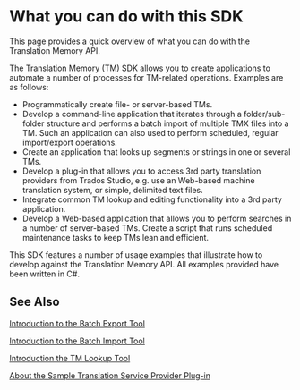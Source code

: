 What you can do with this SDK
=====
This page provides a quick overview of what you can do with the Translation Memory API.

The Translation Memory (TM) SDK allows you to create applications to automate a number of processes for TM-related operations. Examples are as follows:

* Programmatically create file- or server-based TMs.
* Develop a command-line application that iterates through a folder/sub-folder structure and performs a batch import of multiple TMX files into a TM. Such an application can also used to perform scheduled, regular import/export operations.
* Create an application that looks up segments or strings in one or several TMs.
* Develop a plug-in that allows you to access 3rd party translation providers from Trados Studio, e.g. use an Web-based machine translation system, or simple, delimited text files.
* Integrate common TM lookup and editing functionality into a 3rd party application.
* Develop a Web-based application that allows you to perform searches in a number of server-based TMs.
Create a script that runs scheduled maintenance tasks to keep TMs lean and efficient.


This SDK features a number of usage examples that illustrate how to develop against the Translation Memory API. All examples provided have been written in C#.

See Also
-------
[Introduction to the Batch Export Tool](introduction_to_the_tm_batch_export_tool.md)

[Introduction to the Batch Import Tool](introduction_to_the_tm_batch_import_tool.md)

[Introduction the TM Lookup Tool](introduction_to_the_tm_lookup_tool.md)

[About the Sample Translation Service Provider Plug-in](about_the_sample_translation_service_provider_plugin.md)